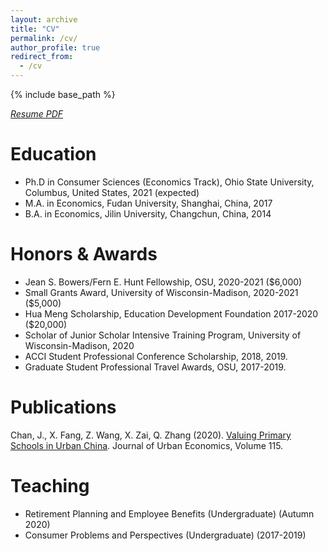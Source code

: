 ```yaml
---
layout: archive
title: "CV"
permalink: /cv/
author_profile: true
redirect_from:
  - /cv
---
```


{% include base_path %}

[*Resume PDF*](http://emmazai.github.io/files/CV-June.pdf)


Education
======
* Ph.D in Consumer Sciences (Economics Track), Ohio State University, Columbus, United States, 2021 (expected)
* M.A. in Economics, Fudan University, Shanghai, China, 2017
* B.A. in Economics, Jilin University, Changchun, China, 2014


Honors & Awards
======
* Jean S. Bowers/Fern E. Hunt Fellowship, OSU, 2020-2021 ($6,000)
* Small Grants Award, University of Wisconsin-Madison, 2020-2021 ($5,000)
* Hua Meng Scholarship, Education Development Foundation 2017-2020 ($20,000)
* Scholar of Junior Scholar Intensive Training Program, University of Wisconsin-Madison, 2020
* ACCI Student Professional Conference Scholarship, 2018, 2019.
* Graduate Student Professional Travel Awards, OSU, 2017-2019.

  
Publications
======
Chan, J., X. Fang, Z. Wang, X. Zai, Q. Zhang (2020). [Valuing Primary Schools in Urban China](https://emmazai.github.io/research/). Journal of Urban Economics, Volume 115.
  
  
Teaching
======
* Retirement Planning and Employee Benefits (Undergraduate) (Autumn 2020)
* Consumer Problems and Perspectives (Undergraduate) (2017-2019)
  
